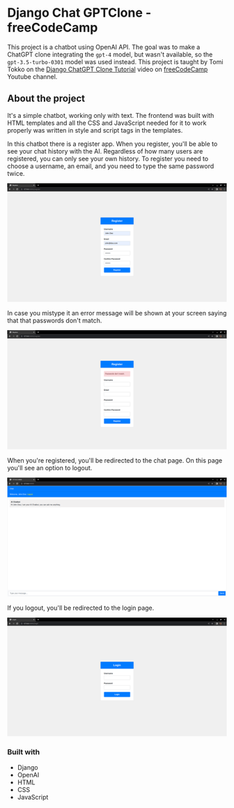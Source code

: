 # Django Chat GPTClone - freeCodeCamp

This project is a chatbot using OpenAI API. The goal was to make a ChatGPT clone integrating the `gpt-4` model, but wasn't available, so the `gpt-3.5-turbo-0301` model was used instead. This project is taught by Tomi Tokko on the [Django ChatGPT Clone Tutorial](https://www.youtube.com/watch?v=qrZGfBBlXpk) video on [freeCodeCamp](https://www.youtube.com/@freecodecamp) Youtube channel. 

## About the project

It's a simple chatbot, working only with text. The frontend was built with HTML templates and all the CSS and JavaScript needed for it to work properly was written in style and script tags in the templates.

In this chatbot there is a register app. When you register, you'll be able to see your chat history with the AI. Regardless of how many users are registered, you can only see your own history.
To register you need to choose a username, an email, and you need to type the same password twice.

![Register](./Images/register.png)

In case you mistype it an error message will be shown at your screen saying that that passwords don't match.

![Register Error](./Images/passwords_dont_match.png)

When you're registered, you'll be redirected to the chat page. On this page you'll see an option to logout.

![Chat](./Images/chat.png)

If you logout, you'll be redirected to the login page.

![Login](./Images/login.png)

### Built with

- Django
- OpenAI
- HTML
- CSS
- JavaScript
